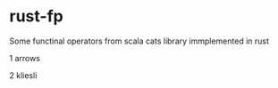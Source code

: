# rust-fp
Some functinal operators from scala cats library immplemented in rust

1 arrows

2 kliesli
